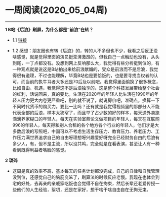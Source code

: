 # 一周阅读(2020_05_04周)

---

**1 B站《后浪》刷屏，为什么都是“前浪”在转？**

- 1.1 [链接](https://mp.weixin.qq.com/s/tyg84Fht0j4NwzQlF3vKRQ)

- 1.2 感想：朋友圈也有转《后浪》的，转的人不多但也不少，我看之后反正没啥感觉，就是觉得里面的演员挺澎湃激昂的，但我自己一点触动也没有，从头到尾，一丁点都没有。没想到网上反响那么大，我觉得有些分析挺到位的，有一种观点就是说这是B站拍出来给前浪献媚的，受众是前浪而不是后浪，我觉得很有道理，不过也能理解，毕竟B站也是要恰饭的，也是要寻找当权者的认可，而当前的执牛耳者大多还是70后及以前吧。我觉得里面偷换了很多概念，比如自由、机遇，我觉得这不是后浪独享的，这是整个科技发展带给整个社会的红利，话说回来，真的要比，生活在2020年的年轻人比生活在1990年的年轻人压力更大内卷更严重吧，别的就不说了，就说房价吧，准确点，换算一下不同时代货币的购买力，要比一比吗？还有就是我觉得视频里的那部分人不能代表全部的后浪，样本太狭窄了，而且举了占少数的好的样本，每天送外卖跑滴滴养家糊口的年轻人，每天在实验室熬论文做项目的年轻人，每天在互联网996的年轻人，每天得和别人合租的各个地方各个行业的年轻人，他们才是大多数后浪的写照吧，中国可以不考虑生活生存压力、教育压力、养老压力、工作压力满世界追求自己的自由呀理想呀兴趣爱好呀完全已经财务自由的后浪有多少人，有，但不是主流，所以没共鸣，完全就是在看表演，甚至让人有一种看到既得利益者嘴脸的感觉。

**2 琐碎**

- 这周是真的效率不高，基本每天的任务计划都没完成，自己的自律和自我管理没到位，还感觉自己的脑筋变笨了，刷算法的时候反应老慢。我现在也体会到宅的好处，去再亲的亲戚家吃饭也会觉得不自在拘束，然后长辈还老爱传授一些他们的人生经验，絮叨，还是在家好，想干啥干啥自由自在无拘无束。